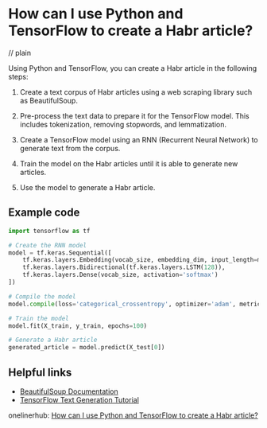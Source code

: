 # How can I use Python and TensorFlow to create a Habr article?
// plain

Using Python and TensorFlow, you can create a Habr article in the following steps:

1. Create a text corpus of Habr articles using a web scraping library such as BeautifulSoup.

2. Pre-process the text data to prepare it for the TensorFlow model. This includes tokenization, removing stopwords, and lemmatization.

3. Create a TensorFlow model using an RNN (Recurrent Neural Network) to generate text from the corpus.

4. Train the model on the Habr articles until it is able to generate new articles.

5. Use the model to generate a Habr article.

## Example code

```python
import tensorflow as tf

# Create the RNN model
model = tf.keras.Sequential([
    tf.keras.layers.Embedding(vocab_size, embedding_dim, input_length=max_length),
    tf.keras.layers.Bidirectional(tf.keras.layers.LSTM(128)),
    tf.keras.layers.Dense(vocab_size, activation='softmax')
])

# Compile the model
model.compile(loss='categorical_crossentropy', optimizer='adam', metrics=['accuracy'])

# Train the model
model.fit(X_train, y_train, epochs=100)

# Generate a Habr article
generated_article = model.predict(X_test[0])
```

## Helpful links
- [BeautifulSoup Documentation](https://www.crummy.com/software/BeautifulSoup/bs4/doc/)
- [TensorFlow Text Generation Tutorial](https://www.tensorflow.org/tutorials/text/text_generation)

onelinerhub: [How can I use Python and TensorFlow to create a Habr article?](https://onelinerhub.com/python-tensorflow/how-can-i-use-python-and-tensorflow-to-create-a-habr-article)